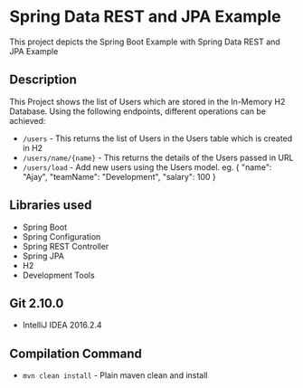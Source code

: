 # Spring Data REST and JPA Example 
This project depicts the Spring Boot Example with Spring Data REST and JPA Example

## Description
This Project shows the list of Users which are stored in the In-Memory H2 Database. Using the following endpoints, different operations can be achieved:
- `/users` - This returns the list of Users in the Users table which is created in H2
- `/users/name/{name}` - This returns the details of the Users passed in URL
- `/users/load` - Add new users using the Users model. eg. { "name": "Ajay", "teamName": "Development", "salary": 100 }

## Libraries used
- Spring Boot
- Spring Configuration
- Spring REST Controller
- Spring JPA
- H2
- Development Tools

## Git 2.10.0
- IntelliJ IDEA 2016.2.4

## Compilation Command
- `mvn clean install` - Plain maven clean and install
